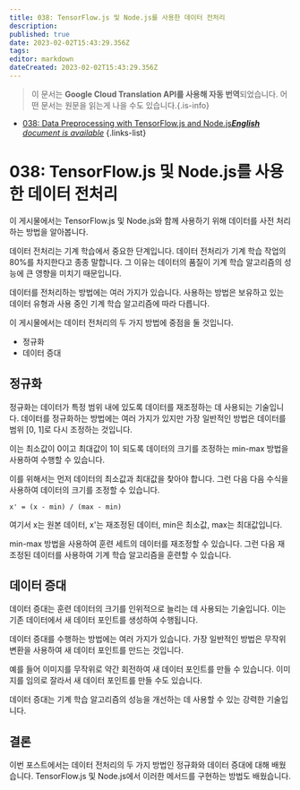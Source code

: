 ```yaml
---
title: 038: TensorFlow.js 및 Node.js를 사용한 데이터 전처리
description: 
published: true
date: 2023-02-02T15:43:29.356Z
tags: 
editor: markdown
dateCreated: 2023-02-02T15:43:29.356Z
---
```


> 이 문서는 **Google Cloud Translation API를 사용해 자동 번역**되었습니다.
어떤 문서는 원문을 읽는게 나을 수도 있습니다.{.is-info}



- [038: Data Preprocessing with TensorFlow.js and Node.js***English** document is available*](/en/Knowledge-base/TensorFlow-js/Learning/038-data-preprocessing-with-tensorflow-js-and-node-js)
{.links-list}


# 038: TensorFlow.js 및 Node.js를 사용한 데이터 전처리

이 게시물에서는 TensorFlow.js 및 Node.js와 함께 사용하기 위해 데이터를 사전 처리하는 방법을 알아봅니다.

데이터 전처리는 기계 학습에서 중요한 단계입니다. 데이터 전처리가 기계 학습 작업의 80%를 차지한다고 종종 말합니다. 그 이유는 데이터의 품질이 기계 학습 알고리즘의 성능에 큰 영향을 미치기 때문입니다.

데이터를 전처리하는 방법에는 여러 가지가 있습니다. 사용하는 방법은 보유하고 있는 데이터 유형과 사용 중인 기계 학습 알고리즘에 따라 다릅니다.

이 게시물에서는 데이터 전처리의 두 가지 방법에 중점을 둘 것입니다.

- 정규화
- 데이터 증대

## 정규화

정규화는 데이터가 특정 범위 내에 있도록 데이터를 재조정하는 데 사용되는 기술입니다. 데이터를 정규화하는 방법에는 여러 가지가 있지만 가장 일반적인 방법은 데이터를 범위 [0, 1]로 다시 조정하는 것입니다.

이는 최소값이 0이고 최대값이 1이 되도록 데이터의 크기를 조정하는 min-max 방법을 사용하여 수행할 수 있습니다.

이를 위해서는 먼저 데이터의 최소값과 최대값을 찾아야 합니다. 그런 다음 다음 수식을 사용하여 데이터의 크기를 조정할 수 있습니다.

```
x' = (x - min) / (max - min)
```

여기서 x는 원본 데이터, x'는 재조정된 데이터, min은 최소값, max는 최대값입니다.

min-max 방법을 사용하여 훈련 세트의 데이터를 재조정할 수 있습니다. 그런 다음 재조정된 데이터를 사용하여 기계 학습 알고리즘을 훈련할 수 있습니다.

## 데이터 증대

데이터 증대는 훈련 데이터의 크기를 인위적으로 늘리는 데 사용되는 기술입니다. 이는 기존 데이터에서 새 데이터 포인트를 생성하여 수행됩니다.

데이터 증대를 수행하는 방법에는 여러 가지가 있습니다. 가장 일반적인 방법은 무작위 변환을 사용하여 새 데이터 포인트를 만드는 것입니다.

예를 들어 이미지를 무작위로 약간 회전하여 새 데이터 포인트를 만들 수 있습니다. 이미지를 임의로 잘라서 새 데이터 포인트를 만들 수도 있습니다.

데이터 증대는 기계 학습 알고리즘의 성능을 개선하는 데 사용할 수 있는 강력한 기술입니다.

## 결론

이번 포스트에서는 데이터 전처리의 두 가지 방법인 정규화와 데이터 증대에 대해 배웠습니다. TensorFlow.js 및 Node.js에서 이러한 메서드를 구현하는 방법도 배웠습니다.